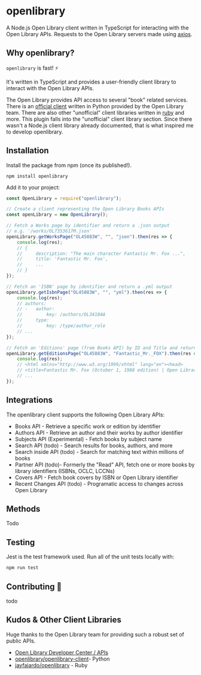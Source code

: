 # openlibrary
A Node.js Open Library client written in TypeScript for interacting with the Open Library APIs. Requests to the Open Library servers made using [axios](https://www.npmjs.com/package/axios).

## Why openlibrary?
`openlibrary` is fast! ⚡

It's written in TypeScript and provides a user-friendly client library to interact with the Open Library APIs.

The Open Library provides API access to several "book" related services. There is an [official client](https://github.com/internetarchive/openlibrary-client) written in Python provided by the Open Library team. There are also other "unofficial" client libraries written in [ruby](https://github.com/jayfajardo/openlibrary) and more. This plugin falls into the "unofficial" client library section. Since there wasn't a Node.js client library already documented, that is what inspired me to develop openlibrary.

## Installation
Install the package from npm (once its published!).

```shell
npm install openlibrary
```

Add it to your project:

```js
const OpenLibrary = require("openlibrary");

// Create a client representing the Open Library Books APIs
const openLibrary = new OpenLibrary();

// Fetch a Works page by identifier and return a .json output
// e.g. '/works/OL7353617M.json' 
openLibrary.getWorksPage("OL45883W", "", "json").then(res => {
    console.log(res);
    // { 
    //     description: "The main character Fantastic Mr. Fox ...",
    //     title: 'Fantastic Mr. Fox',
    //     ...
    // }
});

// Fetch an 'ISBN' page by identifier and return a .yml output
openLibrary.getIsbnPage("OL45883W", "", "yml").then(res => {
    console.log(res);
    // authors:
    // -   author:
    //         key: /authors/OL34184A
    //     type:
    //         key: /type/author_role
    // ...
});

// Fetch an 'Editions' page (from Books API) by ID and Title and return HTML
openLibrary.getEditionsPage("OL45883W", "Fantastic_Mr._FOX").then(res => {
    console.log(res);
    // <html xmlns="http://www.w3.org/1999/xhtml" lang="en"><head>
    // <title>Fantastic Mr. Fox (October 1, 1988 edition) | Open Library</title>
    // ...
});
```

## Integrations
The openlibrary client supports the following Open Library APIs:

- Books API - Retrieve a specific work or edition by identifier
- Authors API - Retrieve an author and their works by author identifier
- Subjects API (Experimental) - Fetch books by subject name
- Search API (todo) - Search results for books, authors, and more
- Search inside API (todo) - Search for matching text within millions of books
- Partner API (todo)- Formerly the "Read" API, fetch one or more books by library identifiers (ISBNs, OCLC, LCCNs)
- Covers API - Fetch book covers by ISBN or Open Library identifier
- Recent Changes API (todo) - Programatic access to changes across Open Library

## Methods
Todo

## Testing
Jest is the test framework used. Run all of the unit tests locally with:

```bash
npm run test
```

## Contributing 🌱

todo

## Kudos & Other Client Libraries
Huge thanks to the Open Library team for providing such a robust set of public APIs.

- [Open Library Developer Center / APIs](https://openlibrary.org/developers/api)
- [openlibrary/openlibrary-client](https://github.com/internetarchive/openlibrary-client#other-client-libraries)- Python
- [jayfajardo/openlibrary](https://github.com/jayfajardo/openlibrary) - Ruby